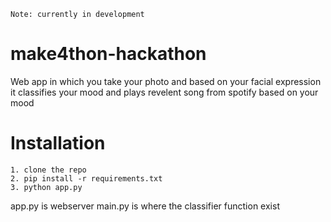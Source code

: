 
```Note: currently in development```
# make4thon-hackathon
Web app in which you take your photo and based on your facial expression it classifies your mood and plays revelent song from spotify based on your mood

# Installation

```
1. clone the repo
2. pip install -r requirements.txt
3. python app.py

```
app.py is webserver 
main.py is where the classifier function exist
